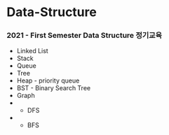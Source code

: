 # Data-Structure

### 2021 - First Semester Data Structure 정기교육

+ Linked List
+ Stack
+ Queue
+ Tree
+ Heap - priority queue
+ BST - Binary Search Tree
+ Graph
+ + DFS
+ + BFS
